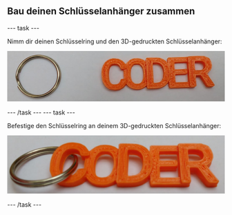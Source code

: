 ## Bau deinen Schlüsselanhänger zusammen

--- task ---

Nimm dir deinen Schlüsselring und den 3D-gedruckten Schlüsselanhänger:

![Screenshot](images/coder-splitring-keyring.png)

--- /task --- --- task ---

Befestige den Schlüsselring an deinem 3D-gedruckten Schlüsselanhänger:

![Screenshot](images/coder-keyring.png)

--- /task ---	

